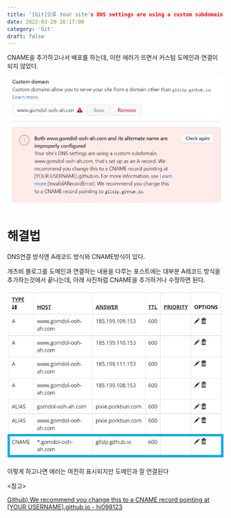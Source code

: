 ```yaml
---
title: '[Git]오류 Your site's DNS settings are using a custom subdomain 해결'
date: 2022-03-28 16:17:00
category: 'Git'
draft: false
---
```


CNAME을 추가하고나서 배포를 하는데, 이런 에러가 뜨면서 커스텀 도메인과 연결이 되지 않았다.

![](.\images\220328_01.PNG)

# 해결법

DNS연결 방식엔 A레코드 방식와 CNAME방식이 있다.

개츠비 블로그를 도메인과 연결하는 내용을 다루는 포스트에는 대부분 A레코드 방식을 추가하는것에서 끝나는데, 아래 사진처럼 CNAME을 추가하거나 수정하면 된다.

![](.\images\220328_02.PNG)

이렇게 하고나면 에러는 여전히 표시되지만 도메인과 잘 연결된다







<참고>

[Github) We recommend you change this to a CNAME record pointing at [YOUR USERNAME].github.io - hi098123](https://hi098123.tistory.com/210)
